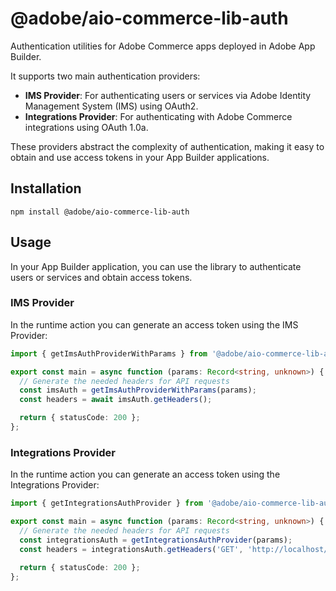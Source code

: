# @adobe/aio-commerce-lib-auth

Authentication utilities for Adobe Commerce apps deployed in Adobe App Builder.

It supports two main authentication providers:

- **IMS Provider**: For authenticating users or services via Adobe Identity Management System (IMS) using OAuth2.
- **Integrations Provider**: For authenticating with Adobe Commerce integrations using OAuth 1.0a.

These providers abstract the complexity of authentication, making it easy to obtain and use access tokens in your App Builder applications.

## Installation

```shell
npm install @adobe/aio-commerce-lib-auth
```

## Usage

In your App Builder application, you can use the library to authenticate users or services and obtain access tokens.

### IMS Provider

In the runtime action you can generate an access token using the IMS Provider:

```typescript
import { getImsAuthProviderWithParams } from '@adobe/aio-commerce-lib-auth';

export const main = async function (params: Record<string, unknown>) {
  // Generate the needed headers for API requests
  const imsAuth = getImsAuthProviderWithParams(params);
  const headers = await imsAuth.getHeaders();

  return { statusCode: 200 };
};
```

### Integrations Provider

In the runtime action you can generate an access token using the Integrations Provider:

```typescript
import { getIntegrationsAuthProvider } from '@adobe/aio-commerce-lib-auth';

export const main = async function (params: Record<string, unknown>) {
  // Generate the needed headers for API requests
  const integrationsAuth = getIntegrationsAuthProvider(params);
  const headers = integrationsAuth.getHeaders('GET', 'http://localhost/rest/V1/orders');

  return { statusCode: 200 };
};
```
